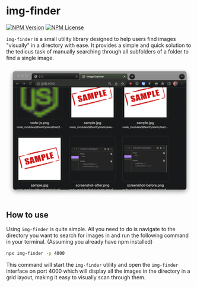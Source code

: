 # img-finder
[![NPM Version](https://img.shields.io/npm/v/img-finder.svg)](https://www.npmjs.com/package/img-finder)
[![NPM License](https://img.shields.io/npm/l/img-finder.svg)](https://www.npmjs.com/package/img-finder)



`img-finder` is a small utility library designed to help users find images "visually" in a directory with ease. It provides a simple and quick solution to the tedious task of manually searching through all subfolders of a folder to find a single image.

![image name](./example.png) 
## How to use

Using `img-finder` is quite simple. All you need to do is navigate to the directory you want to search for images in and run the following command in your terminal. (Assuming you already have npm installed)

```bash
npx img-finder -p 4000
```

This command will start the `img-finder` utility and open the `img-finder` interface on port 4000 which will display all the images in the directory in a grid layout, making it easy to visually scan through them.
